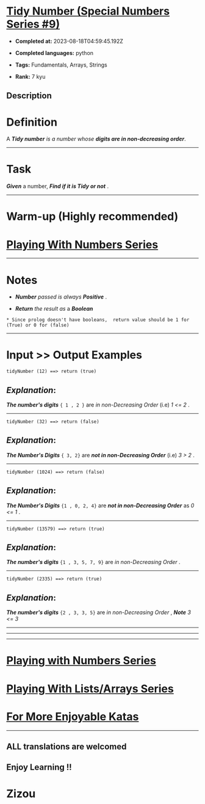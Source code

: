 # [Tidy Number (Special Numbers Series  #9)](https://www.codewars.com/kata/5a87449ab1710171300000fd)

- **Completed at:** 2023-08-18T04:59:45.192Z

- **Completed languages:** python

- **Tags:** Fundamentals, Arrays, Strings

- **Rank:** 7 kyu

## Description

# Definition

A **_Tidy number_**  *is a number whose*  **_digits are in non-decreasing order_**.
___
# Task

**_Given_** a number, **_Find if it is Tidy or not_** . 
____

# Warm-up (Highly recommended)

# [Playing With Numbers Series](https://www.codewars.com/collections/playing-with-numbers)
___

# Notes 


* **_Number_** *passed is always*  **_Positive_** .

* **_Return_** *the result as* a **_Boolean_** 

~~~if:prolog
* Since prolog doesn't have booleans,  return value should be 1 for (True) or 0 for (false)
~~~
___

# Input >> Output Examples

```
tidyNumber (12) ==> return (true)
```

## **_Explanation_**:

**_The number's digits_**    `{ 1 , 2 }`  are *in non-Decreasing Order* (i.e) *1 <= 2* .
____

```
tidyNumber (32) ==> return (false)
```

## **_Explanation_**:

**_The Number's Digits_**  `{ 3, 2}`  are **_not in non-Decreasing Order_** (i.e) *3 > 2* .
___

```
tidyNumber (1024) ==> return (false)
```

## **_Explanation_**:

**_The Number's Digits_**  `{1 , 0, 2, 4}`  are **_not in non-Decreasing Order_**  as  *0 <= 1* .

___

```
tidyNumber (13579) ==> return (true)
```

## **_Explanation_**:

**_The number's digits_**    `{1 , 3, 5, 7, 9}`  are *in non-Decreasing Order* .
____

```
tidyNumber (2335) ==> return (true)
```

## **_Explanation_**:

**_The number's digits_**    `{2 , 3, 3, 5}`  are *in non-Decreasing Order* , **_Note_**   *3 <= 3* 

___
___
___

# [Playing with Numbers Series](https://www.codewars.com/collections/playing-with-numbers)

# [Playing With Lists/Arrays Series](https://www.codewars.com/collections/playing-with-lists-slash-arrays)

# [For More Enjoyable Katas](http://www.codewars.com/users/MrZizoScream/authored)
___

## ALL translations are welcomed

## Enjoy Learning !!
# Zizou
